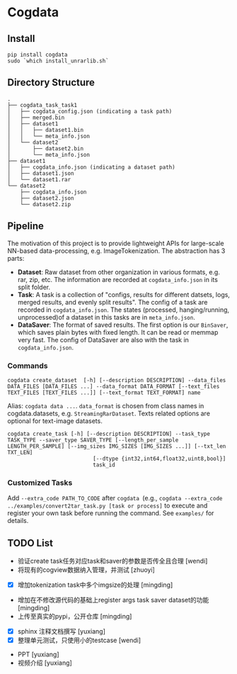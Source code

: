# Cogdata

## Install
```
pip install cogdata
sudo `which install_unrarlib.sh`
```
## Directory Structure
```
.
├── cogdata_task_task1
│   ├── cogdata_config.json (indicating a task path)
│   ├── merged.bin
│   ├── dataset1
│   │   ├── dataset1.bin
│   │   └── meta_info.json
│   └── dataset2
│       ├── dataset2.bin
│       └── meta_info.json
├── dataset1
│   ├── cogdata_info.json (indicating a dataset path)
│   ├── dataset1.json
│   └── dataset1.rar
└── dataset2
    ├── cogdata_info.json
    ├── dataset2.json
    └── dataset2.zip
```

## Pipeline
The motivation of this project is to provide lightweight APIs for large-scale NN-based data-processing, e.g. ImageTokenization. The abstraction has 3 parts:
* **Dataset**: Raw dataset from other organization in various formats, e.g. rar, zip, etc. The information are recorded at `cogdata_info.json` in its split folder. 
* **Task**: A task is a collection of "configs, results for different datsets, logs, merged results, and evenly split results". The config of a task are recorded in `cogdata_info.json`. The states (processed, hanging/running, unprocessed)of a dataset in this tasks are in `meta_info.json`.
* **DataSaver**: The format of saved results. The first option is our `BinSaver`, which saves plain bytes with fixed length. It can be read or memmap very fast. The config of DataSaver are also with the task in `cogdata_info.json`. 

### Commands
```
cogdata create_dataset  [-h] [--description DESCRIPTION] --data_files DATA_FILES [DATA_FILES ...] --data_format DATA_FORMAT [--text_files TEXT_FILES [TEXT_FILES ...]] [--text_format TEXT_FORMAT] name
```
Alias: `cogdata data ...`. `data_format` is chosen from class names in cogdata.datasets, e.g. `StreamingRarDataset`. Texts related options are optional for text-image datasets.

```
cogdata create_task [-h] [--description DESCRIPTION] --task_type TASK_TYPE --saver_type SAVER_TYPE [--length_per_sample LENGTH_PER_SAMPLE] [--img_sizes IMG_SIZES [IMG_SIZES ...]] [--txt_len TXT_LEN]
                           [--dtype {int32,int64,float32,uint8,bool}]
                           task_id
```
### Customized Tasks
Add `--extra_code PATH_TO_CODE` after `cogdata `(e.g., `cogdata --extra_code ../examples/convert2tar_task.py [task or process]` to execute and register your own task before running the command. See `examples/` for details. 

## TODO List

* 验证create task任务对应task和saver的参数是否传全且合理 [wendi]
* 将现有的cogview数据纳入管理，并测试 [zhuoyi]
* [x] 增加tokenization task中多个imgsize的处理 [mingding]
* 增加在不修改源代码的基础上register args task saver dataset的功能 [mingding]
* 上传至真实的pypi，公开仓库 [mingding]
* [x] sphinx 注释文档撰写 [yuxiang]
* [x] 整理单元测试，只使用小的testcase [wendi]
* PPT [yuxiang]
* 视频介绍 [yuxiang]

